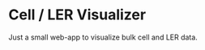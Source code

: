 Cell / LER Visualizer
=====================

Just a small web-app to visualize bulk cell and LER data.
